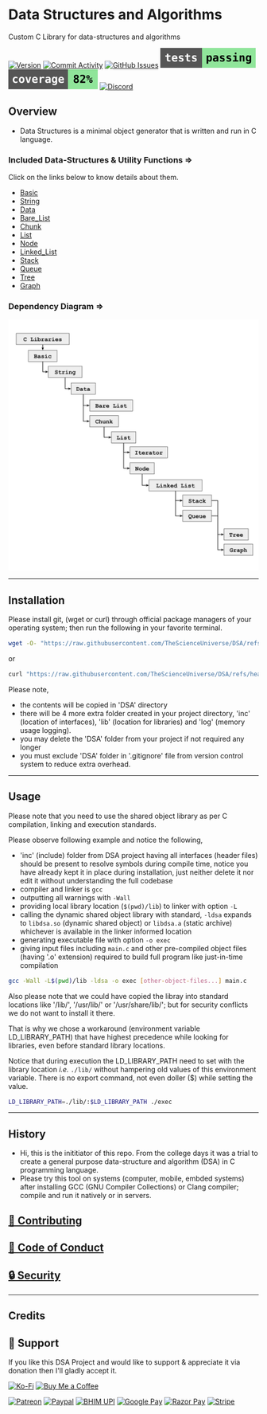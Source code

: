 # Data Structures and Algorithms
Custom C Library for data-structures and algorithms

[![Version](https://markdown-badge-crafter.netlify.app/.netlify/functions/app/?type=version&user=SayanShankhari&acc=TheScienceUniverse&repo=DSA&branch=master)](https://github.com/TheScienceUniverse/DSA)
[![Commit Activity](https://img.shields.io/github/commit-activity/m/TheScienceUniverse/DSA)](https://github.com/TheScienceUniverse/DSA/pulse)
[![GitHub Issues](https://img.shields.io/github/issues/TheScienceUniverse/DSA.svg?style=flat-square&label=Issues&color=d77982)](https://github.com/TheScienceUniverse/DSA/issues)
[![Tests](./aft/test_status.svg)](https://raw.githubusercontent.com/TheScienceUniverse/DSA/refs/heads/master/log/passmark.log)
[![Coverage](./aft/code_coverage.svg)](https://raw.githubusercontent.com/TheScienceUniverse/DSA/refs/heads/master/log/coverage.log)
[![Discord](https://img.shields.io/discord/869557815780470834?color=738adb&label=Discord&logo=discord&logoColor=white&style=flat-square)](https://discord.gg/DEYW7vZkm7)

## Overview

- Data Structures is a minimal object generator that is written and run in C language.


### Included Data-Structures & Utility Functions =>

Click on the links below to know details about them.

- [Basic](/doc/basic.md)
- [String](/doc/string.md)
- [Data](/doc/data.md)
- [Bare_List](/doc/bare_list.md)
- [Chunk](/doc/chunk.md)
- [List](/doc/list.md)
- [Node](/doc/node.md)
- [Linked_List](/doc/linked_list.md)
- [Stack](/doc/stack.md)
- [Queue](/doc/queue.md)
- [Tree](/doc/tree.md)
- [Graph](/doc/graph.md)


### Dependency Diagram =>

![Image](./media/library_structure.svg "Library Structure")
___

## Installation

Please install git, (wget or curl) through official package managers of your operating system; then run the following in your favorite terminal.

```sh
wget -O- "https://raw.githubusercontent.com/TheScienceUniverse/DSA/refs/heads/master/install.sh" | sh
```

or

```sh
curl "https://raw.githubusercontent.com/TheScienceUniverse/DSA/refs/heads/master/install.sh" | sh
```

Please note,
- the contents will be copied in 'DSA' directory
- there will be 4 more extra folder created in your project directory, 'inc' (location of interfaces), 'lib' (location for libraries) and 'log' (memory usage logging).
- you may delete the 'DSA' folder from your project if not required any longer
- you must exclude 'DSA' folder in '.gitignore' file from version control system to reduce extra overhead.
___

## Usage

Please note that you need to use the shared object library as per C compilation, linking and execution standards.

Please observe following example and notice the following,

- 'inc' (include) folder from DSA project having all interfaces (header files) should be present to resolve symbols during compile time, notice you have already kept it in place during installation, just neither delete it nor edit it without understanding the full codebase
- compiler and linker is `gcc`
- outputting all warnings with `-Wall`
- providing local library location (`$(pwd)/lib`) to linker with option `-L`
- calling the dynamic shared object library with standard, `-ldsa` expands to `libdsa.so` (dynamic shared object) or `libdsa.a` (static archive) whichever is available in the linker informed location
- generating executable file with option `-o exec`
- giving input files including `main.c` and other pre-compiled object files (having '.o' extension) required to build full program like just-in-time compilation

```sh
gcc -Wall -L$(pwd)/lib -ldsa -o exec [other-object-files...] main.c
```

Also please note that we could have copied the libray into standard locations like '/lib/', '/usr/lib/' or '/usr/share/lib/'; but for security conflicts we do not want to install it there.

That is why we chose a workaround (environment variable LD_LIBRARY_PATH) that have highest precedence while looking for libraries, even before standard library locations.

Notice that during execution the LD_LIBRARY_PATH need to set with the library location _i.e._ `./lib/` without hampering old values of this environment variable. There is no export command, not even doller ($) while setting the value.

```sh
LD_LIBRARY_PATH=./lib/:$LD_LIBRARY_PATH ./exec
```
___

## History

- Hi, this is the inititiator of this repo. From the college days it was a trial to create a general purpose data-structure and algorithm (DSA) in C programming language.
- Please try this tool on systems (computer, mobile, embded systems) after installing GCC (GNU Compiler Collections) or Clang compiler; compile and run it natively or in servers.


## [🤝 Contributing](./.github/CONTRIBUTING.md)

## [📜 Code of Conduct](./.github/CODE_OF_CONDUCT.md)

## [🔒 Security](./.github/SECURITY.md)
___

## Credits

## 💝 Support

If you like this DSA Project and would like to support & appreciate it via donation then I'll gladly accept it. 

[![Ko-Fi](https://img.shields.io/badge/Ko--fi-F16061?style=for-the-badge&logo=ko-fi&logoColor=white)](https://ko-fi.com/sayan_shankhari)
[![Buy Me a Coffee](https://img.shields.io/badge/Buy_Me_A_Coffee-FFDD00?style=for-the-badge&logo=buy-me-a-coffee&logoColor=black)](https://www.buymeacoffee.com/sayan.shankhari)

[![Patreon](https://img.shields.io/badge/Patreon-F96854?style=for-the-badge&logo=patreon&logoColor=white)]()
[![Paypal](https://img.shields.io/badge/PayPal-00457C?style=for-the-badge&logo=paypal&logoColor=white)](https://www.paypal.com/paypalme/the01guy)
[![BHIM UPI](https://img.shields.io/badge/bhim-e9661c?style=for-the-badge&logo=bhim&logoColor=e9661c&color=27803b)]()
[![Google Pay](https://img.shields.io/badge/Google%20Pay-%233780F1.svg?style=for-the-badge&logo=Google-Pay&logoColor=white)]()
[![Razor Pay](https://img.shields.io/badge/Razorpay-02042B?style=for-the-badge&logo=razorpay&logoColor=3395FF)]()
[![Stripe](https://img.shields.io/badge/Stripe-626CD9?style=for-the-badge&logo=Stripe&logoColor=white)]()
